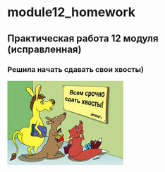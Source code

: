 # module12_homework
## Практическая работа 12 модуля (исправленная)
### Решила начать сдавать свои хвосты)
![tail](./tail.jpg)
